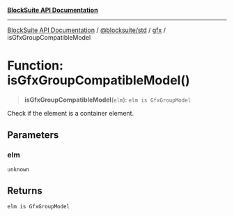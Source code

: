 [**BlockSuite API Documentation**](../../../../README.md)

***

[BlockSuite API Documentation](../../../../README.md) / [@blocksuite/std](../../README.md) / [gfx](../README.md) / isGfxGroupCompatibleModel

# Function: isGfxGroupCompatibleModel()

> **isGfxGroupCompatibleModel**(`elm`): `elm is GfxGroupModel`

Check if the element is a container element.

## Parameters

### elm

`unknown`

## Returns

`elm is GfxGroupModel`
